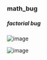 ### math_bug

##### factorial bug

![image](https://github.com/lahbabic/math_bug/blob/main/picture0.jpg)

![image](https://github.com/lahbabic/math_bug/blob/main/picture1.jpg)
